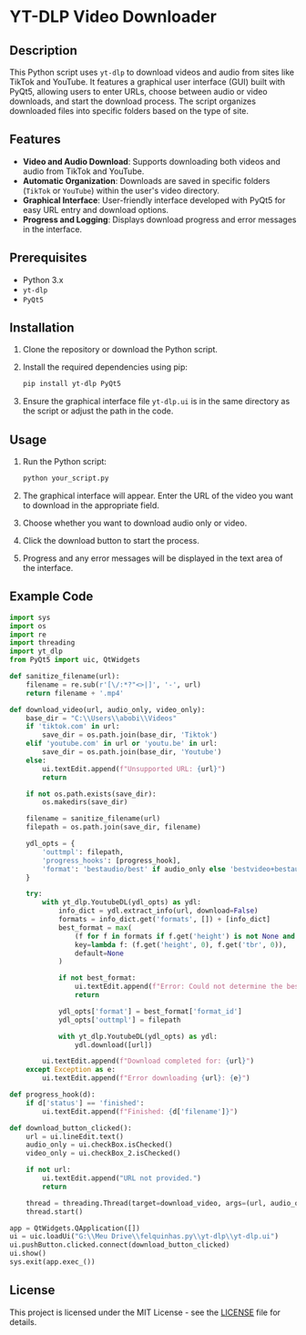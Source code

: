 # YT-DLP Video Downloader

## Description

This Python script uses `yt-dlp` to download videos and audio from sites like TikTok and YouTube. It features a graphical user interface (GUI) built with PyQt5, allowing users to enter URLs, choose between audio or video downloads, and start the download process. The script organizes downloaded files into specific folders based on the type of site.

## Features

- **Video and Audio Download**: Supports downloading both videos and audio from TikTok and YouTube.
- **Automatic Organization**: Downloads are saved in specific folders (`TikTok` or `YouTube`) within the user's video directory.
- **Graphical Interface**: User-friendly interface developed with PyQt5 for easy URL entry and download options.
- **Progress and Logging**: Displays download progress and error messages in the interface.

## Prerequisites

- Python 3.x
- `yt-dlp`
- `PyQt5`

## Installation

1. Clone the repository or download the Python script.
2. Install the required dependencies using pip:

   ```bash
   pip install yt-dlp PyQt5
   ```

3. Ensure the graphical interface file `yt-dlp.ui` is in the same directory as the script or adjust the path in the code.

## Usage

1. Run the Python script:

   ```bash
   python your_script.py
   ```

2. The graphical interface will appear. Enter the URL of the video you want to download in the appropriate field.
3. Choose whether you want to download audio only or video.
4. Click the download button to start the process.
5. Progress and any error messages will be displayed in the text area of the interface.

## Example Code

```python
import sys
import os
import re
import threading
import yt_dlp
from PyQt5 import uic, QtWidgets

def sanitize_filename(url):
    filename = re.sub(r'[\/:*?"<>|]', '-', url)
    return filename + '.mp4'

def download_video(url, audio_only, video_only):
    base_dir = "C:\\Users\\abobi\\Videos"
    if 'tiktok.com' in url:
        save_dir = os.path.join(base_dir, 'Tiktok')
    elif 'youtube.com' in url or 'youtu.be' in url:
        save_dir = os.path.join(base_dir, 'Youtube')
    else:
        ui.textEdit.append(f"Unsupported URL: {url}")
        return

    if not os.path.exists(save_dir):
        os.makedirs(save_dir)

    filename = sanitize_filename(url)
    filepath = os.path.join(save_dir, filename)

    ydl_opts = {
        'outtmpl': filepath,
        'progress_hooks': [progress_hook],
        'format': 'bestaudio/best' if audio_only else 'bestvideo+bestaudio/best' if video_only else 'best'
    }

    try:
        with yt_dlp.YoutubeDL(ydl_opts) as ydl:
            info_dict = ydl.extract_info(url, download=False)
            formats = info_dict.get('formats', []) + [info_dict]
            best_format = max(
                (f for f in formats if f.get('height') is not None and f.get('tbr') is not None),
                key=lambda f: (f.get('height', 0), f.get('tbr', 0)),
                default=None
            )

            if not best_format:
                ui.textEdit.append(f"Error: Could not determine the best format for {url}")
                return

            ydl_opts['format'] = best_format['format_id']
            ydl_opts['outtmpl'] = filepath

            with yt_dlp.YoutubeDL(ydl_opts) as ydl:
                ydl.download([url])

        ui.textEdit.append(f"Download completed for: {url}")
    except Exception as e:
        ui.textEdit.append(f"Error downloading {url}: {e}")

def progress_hook(d):
    if d['status'] == 'finished':
        ui.textEdit.append(f"Finished: {d['filename']}")

def download_button_clicked():
    url = ui.lineEdit.text()
    audio_only = ui.checkBox.isChecked()
    video_only = ui.checkBox_2.isChecked()

    if not url:
        ui.textEdit.append("URL not provided.")
        return

    thread = threading.Thread(target=download_video, args=(url, audio_only, video_only))
    thread.start()

app = QtWidgets.QApplication([])
ui = uic.loadUi("G:\\Meu Drive\\felquinhas.py\\yt-dlp\\yt-dlp.ui")
ui.pushButton.clicked.connect(download_button_clicked)
ui.show()
sys.exit(app.exec_())
```

## License

This project is licensed under the MIT License - see the [LICENSE](LICENSE) file for details.
